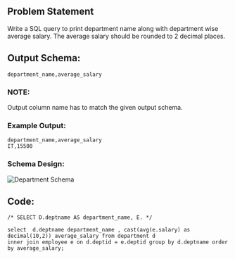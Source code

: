 ## Problem Statement
Write a SQL query to print department name along with department wise average salary. The average salary should be rounded to 2 decimal places.

## Output Schema:
```
department_name,average_salary
```
### NOTE:

Output column name has to match the given output schema.

### Example Output:
```
department_name,average_salary
IT,15500
```
### Schema Design:
![Department Schema](https://s3.ap-south-1.amazonaws.com/scaler-production-domestic/public_assets/assets/000/000/265/original/Schema.png?1622099980)

## Code: 
```
/* SELECT D.deptname AS department_name, E. */

select  d.deptname department_name , cast(avg(e.salary) as decimal(10,2)) average_salary from department d
inner join employee e on d.deptid = e.deptid group by d.deptname order by average_salary;


```
